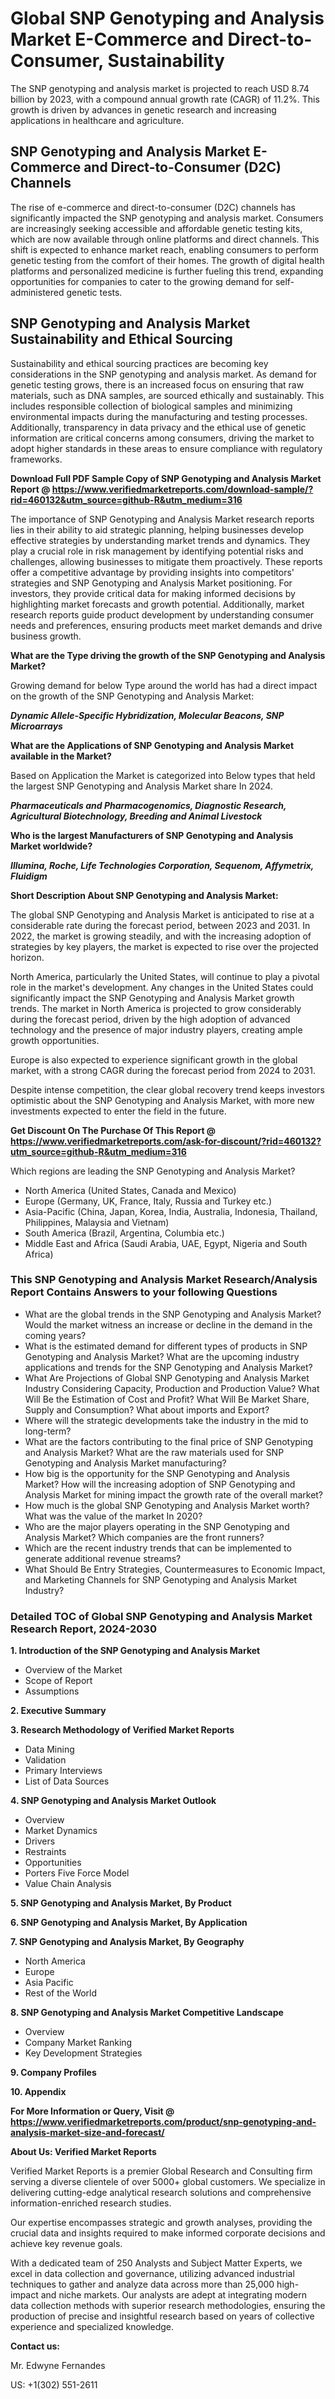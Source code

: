 <h1>Global SNP Genotyping and Analysis Market E-Commerce and Direct-to-Consumer, Sustainability</h1><p class=""><p>The SNP genotyping and analysis market is projected to reach USD 8.74 billion by 2023, with a compound annual growth rate (CAGR) of 11.2%. This growth is driven by advances in genetic research and increasing applications in healthcare and agriculture.</p><h2>SNP Genotyping and Analysis Market E-Commerce and Direct-to-Consumer (D2C) Channels</h2><p>The rise of e-commerce and direct-to-consumer (D2C) channels has significantly impacted the SNP genotyping and analysis market. Consumers are increasingly seeking accessible and affordable genetic testing kits, which are now available through online platforms and direct channels. This shift is expected to enhance market reach, enabling consumers to perform genetic testing from the comfort of their homes. The growth of digital health platforms and personalized medicine is further fueling this trend, expanding opportunities for companies to cater to the growing demand for self-administered genetic tests.</p><h2>SNP Genotyping and Analysis Market Sustainability and Ethical Sourcing</h2><p>Sustainability and ethical sourcing practices are becoming key considerations in the SNP genotyping and analysis market. As demand for genetic testing grows, there is an increased focus on ensuring that raw materials, such as DNA samples, are sourced ethically and sustainably. This includes responsible collection of biological samples and minimizing environmental impacts during the manufacturing and testing processes. Additionally, transparency in data privacy and the ethical use of genetic information are critical concerns among consumers, driving the market to adopt higher standards in these areas to ensure compliance with regulatory frameworks.</p></p><p class=""><strong>Download Full PDF Sample Copy of SNP Genotyping and Analysis Market Report @ <a href="https://www.verifiedmarketreports.com/download-sample/?rid=460132&utm_source=github-R&utm_medium=316" target="_blank">https://www.verifiedmarketreports.com/download-sample/?rid=460132&utm_source=github-R&utm_medium=316</a></strong></p><p>The importance of&nbsp;SNP Genotyping and Analysis Market research reports lies in their ability to aid strategic planning, helping businesses develop effective strategies by understanding market trends and dynamics. They play a crucial role in risk management by identifying potential risks and challenges, allowing businesses to mitigate them proactively. These reports offer a competitive advantage by providing insights into competitors' strategies and SNP Genotyping and Analysis Market positioning. For investors, they provide critical data for making informed decisions by highlighting market forecasts and growth potential. Additionally, market research reports guide product development by understanding consumer needs and preferences, ensuring products meet market demands and drive business growth.</p><p><strong>What are the&nbsp;Type driving the growth of the SNP Genotyping and Analysis Market?</strong></p><p id="" class="">Growing demand for below Type around the world has had a direct impact on the growth of the SNP Genotyping and Analysis Market:</p><p class=""><em><strong>Dynamic Allele-Specific Hybridization, Molecular Beacons, SNP Microarrays</strong></em></p><p class=""><strong>What are the&nbsp;Applications&nbsp;of SNP Genotyping and Analysis Market available in the Market?</strong></p><p id="" class="">Based on Application the Market is categorized into Below types that held the largest SNP Genotyping and Analysis Market share In 2024.</p><p class=""><em><strong>Pharmaceuticals and Pharmacogenomics, Diagnostic Research, Agricultural Biotechnology, Breeding and Animal Livestock</strong></em></p><p class=""><strong>Who is the largest Manufacturers of SNP Genotyping and Analysis Market worldwide?</strong></p><p><em><strong>Illumina, Roche, Life Technologies Corporation, Sequenom, Affymetrix, Fluidigm</strong></em></p><p id="" class=""><strong>Short Description About SNP Genotyping and Analysis Market:</strong></p><p>The global SNP Genotyping and Analysis Market is anticipated to rise at a considerable rate during the forecast period, between 2023 and 2031. In 2022, the market is growing steadily, and with the increasing adoption of strategies by key players, the market is expected to rise over the projected horizon.</p><p>North America, particularly the United States, will continue to play a pivotal role in the market's development. Any changes in the United States could significantly impact the SNP Genotyping and Analysis Market growth trends. The market in North America is projected to grow considerably during the forecast period, driven by the high adoption of advanced technology and the presence of major industry players, creating ample growth opportunities.</p><p>Europe is also expected to experience significant growth in the global market, with a strong CAGR during the forecast period from 2024 to 2031.</p><p>Despite intense competition, the clear global recovery trend keeps investors optimistic about the SNP Genotyping and Analysis Market, with more new investments expected to enter the field in the future.</p><p id="" class=""><strong>Get Discount On The Purchase Of This Report @ <a href="https://www.verifiedmarketreports.com/ask-for-discount/?rid=460132?utm_source=github-R&utm_medium=316" target="_blank">https://www.verifiedmarketreports.com/ask-for-discount/?rid=460132?utm_source=github-R&utm_medium=316</a></strong></p><p class="">Which regions are leading the SNP Genotyping and Analysis Market?</p><ul><li>North America (United States, Canada and Mexico)</li><li>Europe (Germany, UK, France, Italy, Russia and Turkey etc.)</li><li>Asia-Pacific (China, Japan, Korea, India, Australia, Indonesia, Thailand, Philippines, Malaysia and Vietnam)</li><li>South America (Brazil, Argentina, Columbia etc.)</li><li>Middle East and Africa (Saudi Arabia, UAE, Egypt, Nigeria and South Africa)</li></ul><h3 id="" class="">This SNP Genotyping and Analysis Market Research/Analysis Report Contains Answers to your following Questions</h3><ul><li>What are the global trends in the SNP Genotyping and Analysis Market? Would the market witness an increase or decline in the demand in the coming years?</li><li>What is the estimated demand for different types of products in SNP Genotyping and Analysis Market? What are the upcoming industry applications and trends for the SNP Genotyping and Analysis Market?</li><li>What Are Projections of Global SNP Genotyping and Analysis Market Industry Considering Capacity, Production and Production Value? What Will Be the Estimation of Cost and Profit? What Will Be Market Share, Supply and Consumption? What about imports and Export?</li><li>Where will the strategic developments take the industry in the mid to long-term?</li><li>What are the factors contributing to the final price of SNP Genotyping and Analysis Market? What are the raw materials used for SNP Genotyping and Analysis Market manufacturing?</li><li>How big is the opportunity for the SNP Genotyping and Analysis Market? How will the increasing adoption of SNP Genotyping and Analysis Market for mining impact the growth rate of the overall market?</li><li>How much is the global SNP Genotyping and Analysis Market worth? What was the value of the market In 2020?</li><li>Who are the major players operating in the SNP Genotyping and Analysis Market? Which companies are the front runners?</li><li>Which are the recent industry trends that can be implemented to generate additional revenue streams?</li><li>What Should Be Entry Strategies, Countermeasures to Economic Impact, and Marketing Channels for SNP Genotyping and Analysis Market Industry?</li></ul><h3 id="" class="">Detailed TOC of Global SNP Genotyping and Analysis Market Research Report, 2024-2030</h3><p id="" class=""><strong>1. Introduction of the SNP Genotyping and Analysis Market</strong></p><ul><li>Overview of the Market</li><li>Scope of Report</li><li>Assumptions</li></ul><p id="" class=""><strong>2. Executive Summary</strong></p><p id="" class=""><strong>3. Research Methodology of Verified Market Reports</strong></p><ul><li>Data Mining</li><li>Validation</li><li>Primary Interviews</li><li>List of Data Sources</li></ul><p id="" class=""><strong>4. SNP Genotyping and Analysis Market Outlook</strong></p><ul><li>Overview</li><li>Market Dynamics</li><li>Drivers</li><li>Restraints</li><li>Opportunities</li><li>Porters Five Force Model</li><li>Value Chain Analysis</li></ul><p id="" class=""><strong>5. SNP Genotyping and Analysis Market, By Product</strong></p><p id="" class=""><strong>6. SNP Genotyping and Analysis Market, By Application</strong></p><p id="" class=""><strong>7. SNP Genotyping and Analysis Market, By Geography</strong></p><ul><li>North America</li><li>Europe</li><li>Asia Pacific</li><li>Rest of the World</li></ul><p id="" class=""><strong>8. SNP Genotyping and Analysis Market Competitive Landscape</strong></p><ul><li>Overview</li><li>Company Market Ranking</li><li>Key Development Strategies</li></ul><p id="" class=""><strong>9. Company Profiles</strong></p><p id="" class=""><strong>10. Appendix</strong></p><p id="" class=""><strong>For More Information or Query, Visit @ <a href="https://www.verifiedmarketreports.com/product/snp-genotyping-and-analysis-market-size-and-forecast/" target="_blank">https://www.verifiedmarketreports.com/product/snp-genotyping-and-analysis-market-size-and-forecast/</a></strong></p><p id="" class=""><strong>About Us: Verified Market Reports</strong></p><p id="" class="">Verified Market Reports is a premier Global Research and Consulting firm serving a diverse clientele of over 5000+ global customers. We specialize in delivering cutting-edge analytical research solutions and comprehensive information-enriched research studies.</p><p id="" class="">Our expertise encompasses strategic and growth analyses, providing the crucial data and insights required to make informed corporate decisions and achieve key revenue goals.</p><p id="" class="">With a dedicated team of 250 Analysts and Subject Matter Experts, we excel in data collection and governance, utilizing advanced industrial techniques to gather and analyze data across more than 25,000 high-impact and niche markets. Our analysts are adept at integrating modern data collection methods with superior research methodologies, ensuring the production of precise and insightful research based on years of collective experience and specialized knowledge.</p><p id="" class=""><strong>Contact us:</strong></p><p id="" class="">Mr. Edwyne Fernandes</p><p id="" class="">US: +1(302) 551-2611</p>